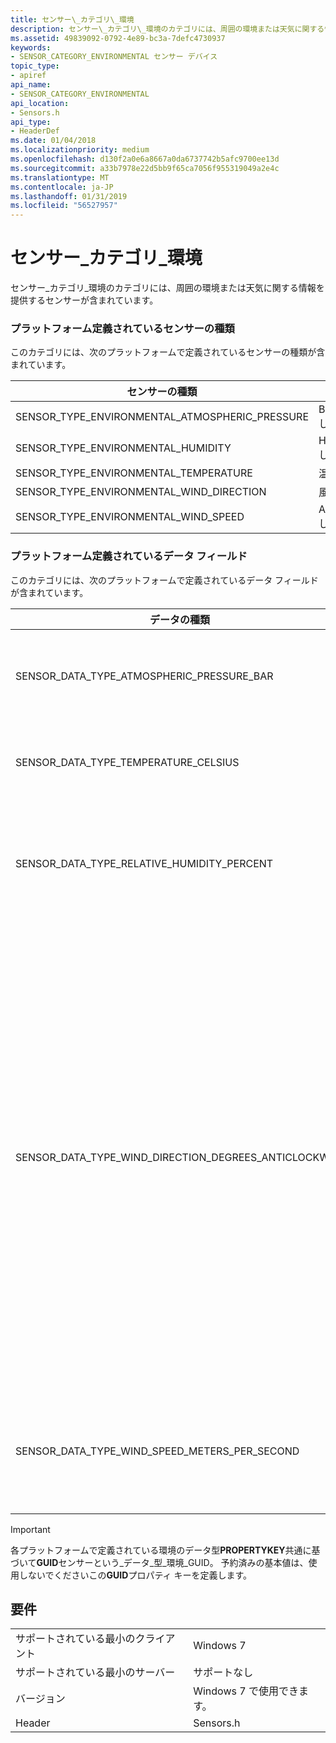 ```yaml
---
title: センサー\_カテゴリ\_環境
description: センサー\_カテゴリ\_環境のカテゴリには、周囲の環境または天気に関する情報を提供するセンサーが含まれています。
ms.assetid: 49839092-0792-4e89-bc3a-7defc4730937
keywords:
- SENSOR_CATEGORY_ENVIRONMENTAL センサー デバイス
topic_type:
- apiref
api_name:
- SENSOR_CATEGORY_ENVIRONMENTAL
api_location:
- Sensors.h
api_type:
- HeaderDef
ms.date: 01/04/2018
ms.localizationpriority: medium
ms.openlocfilehash: d130f2a0e6a8667a0da6737742b5afc9700ee13d
ms.sourcegitcommit: a33b7978e22d5bb9f65ca7056f955319049a2e4c
ms.translationtype: MT
ms.contentlocale: ja-JP
ms.lasthandoff: 01/31/2019
ms.locfileid: "56527957"
---
```

# <a name="sensorcategoryenvironmental"></a>センサー\_カテゴリ\_環境


センサー\_カテゴリ\_環境のカテゴリには、周囲の環境または天気に関する情報を提供するセンサーが含まれています。

### <a name="platform-defined-sensor-types"></a>プラットフォーム定義されているセンサーの種類

このカテゴリには、次のプラットフォームで定義されているセンサーの種類が含まれています。

|センサーの種類|意味|
|--|--|
|SENSOR_TYPE_ENVIRONMENTAL_ATMOSPHERIC_PRESSURE|Barometers します。|
|SENSOR_TYPE_ENVIRONMENTAL_HUMIDITY|Hygrometers します。|
|SENSOR_TYPE_ENVIRONMENTAL_TEMPERATURE|温度計です。|
|SENSOR_TYPE_ENVIRONMENTAL_WIND_DIRECTION|風見します。|
|SENSOR_TYPE_ENVIRONMENTAL_WIND_SPEED|Anemometers します。|

 

### <a name="platform-defined-data-fields"></a>プラットフォーム定義されているデータ フィールド

このカテゴリには、次のプラットフォームで定義されているデータ フィールドが含まれています。

|データの種類|種類|意味|
|--|--|--|
|SENSOR_DATA_TYPE_ATMOSPHERIC_PRESSURE_BAR|VT_R4|大気圧の単位は気圧 (棒)。|
|SENSOR_DATA_TYPE_TEMPERATURE_CELSIUS|VT_R4|温度を摂氏でします。|
|SENSOR_DATA_TYPE_RELATIVE_HUMIDITY_PERCENT|VT_R4|パーセンテージとして相対湿度。|
|SENSOR_DATA_TYPE_WIND_DIRECTION_DEGREES_ANTICLOCKWISE|VT_R4|方位は磁北、相対方向を風力 (度単位)。 North は、大きくと、左回りに回転値 0.0 (x 軸の上) として表されます。 Z 軸ポイント増加します。|
|SENSOR_DATA_TYPE_WIND_SPEED_METERS_PER_SECOND|VT_R4|1 秒あたりのメートル単位で風速。|

 

>[!IMPORTANT]
> 各プラットフォームで定義されている環境のデータ型**PROPERTYKEY**共通に基づいて**GUID**センサーという\_データ\_型\_環境\_GUID。 予約済みの基本値は、使用しないでくださいこの**GUID**プロパティ キーを定義します。

 

## <a name="requirements"></a>要件


| | |
|--|--|
|サポートされている最小のクライアント|Windows 7|
|サポートされている最小のサーバー|サポートなし|
|バージョン|Windows 7 で使用できます。|
|Header|Sensors.h|


 

 





